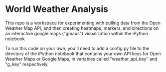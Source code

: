 # World Weather Analysis
This repo is a workspace for experimenting with pulling data from the Open Weather Map API, and then creating heatmaps, markers, and directions on an interactive google maps ("gmaps") visualization within the iPython notebook.

To run this code on your own, you'll need to add a config.py file to the directory of the iPython notebook that contains your own API keys for Open Weather Maps or Google Maps, in variables called "weather_api_key" and "g_key" respectively.
